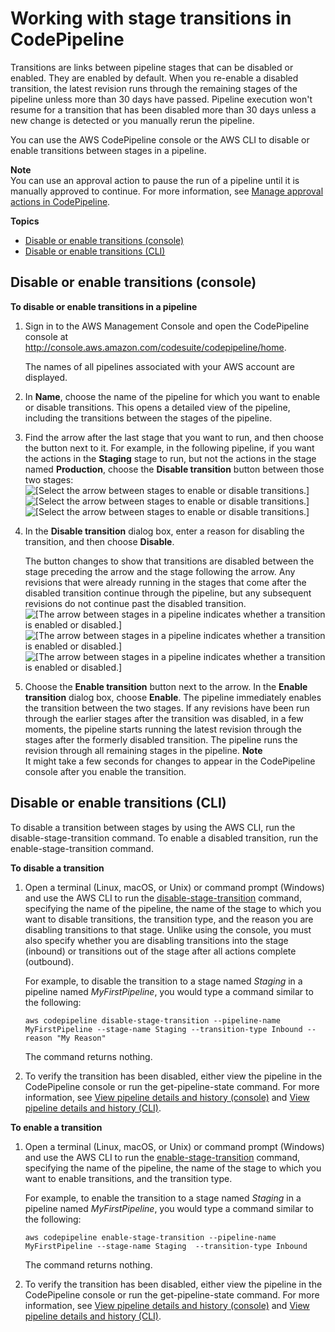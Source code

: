 # Working with stage transitions in CodePipeline<a name="transitions"></a>

Transitions are links between pipeline stages that can be disabled or enabled\. They are enabled by default\. When you re\-enable a disabled transition, the latest revision runs through the remaining stages of the pipeline unless more than 30 days have passed\. Pipeline execution won't resume for a transition that has been disabled more than 30 days unless a new change is detected or you manually rerun the pipeline\.

You can use the AWS CodePipeline console or the AWS CLI to disable or enable transitions between stages in a pipeline\.

**Note**  
You can use an approval action to pause the run of a pipeline until it is manually approved to continue\. For more information, see [Manage approval actions in CodePipeline](approvals.md)\. 

**Topics**
+ [Disable or enable transitions \(console\)](#transitions-disable-enable-console)
+ [Disable or enable transitions \(CLI\)](#transitions-disable-enable-cli)

## Disable or enable transitions \(console\)<a name="transitions-disable-enable-console"></a>

**To disable or enable transitions in a pipeline**

1. Sign in to the AWS Management Console and open the CodePipeline console at [http://console\.aws\.amazon\.com/codesuite/codepipeline/home](http://console.aws.amazon.com/codesuite/codepipeline/home)\.

   The names of all pipelines associated with your AWS account are displayed\.

1.  In **Name**, choose the name of the pipeline for which you want to enable or disable transitions\. This opens a detailed view of the pipeline, including the transitions between the stages of the pipeline\.

1. Find the arrow after the last stage that you want to run, and then choose the button next to it\. For example, in the following pipeline, if you want the actions in the **Staging** stage to run, but not the actions in the stage named **Production**, choose the **Disable transition** button between those two stages:  
![\[Select the arrow between stages to enable or disable transitions.\]](http://docs.aws.amazon.com/codepipeline/latest/userguide/images/codepipeline-enabled-transition-pol.png)![\[Select the arrow between stages to enable or disable transitions.\]](http://docs.aws.amazon.com/codepipeline/latest/userguide/)![\[Select the arrow between stages to enable or disable transitions.\]](http://docs.aws.amazon.com/codepipeline/latest/userguide/)

1. In the **Disable transition** dialog box, enter a reason for disabling the transition, and then choose **Disable**\.

   The button changes to show that transitions are disabled between the stage preceding the arrow and the stage following the arrow\. Any revisions that were already running in the stages that come after the disabled transition continue through the pipeline, but any subsequent revisions do not continue past the disabled transition\.   
![\[The arrow between stages in a pipeline indicates whether a transition is enabled or disabled.\]](http://docs.aws.amazon.com/codepipeline/latest/userguide/images/codepipeline-disabled-transition3-pol.png)![\[The arrow between stages in a pipeline indicates whether a transition is enabled or disabled.\]](http://docs.aws.amazon.com/codepipeline/latest/userguide/)![\[The arrow between stages in a pipeline indicates whether a transition is enabled or disabled.\]](http://docs.aws.amazon.com/codepipeline/latest/userguide/)

1. Choose the **Enable transition** button next to the arrow\. In the **Enable transition** dialog box, choose **Enable**\. The pipeline immediately enables the transition between the two stages\. If any revisions have been run through the earlier stages after the transition was disabled, in a few moments, the pipeline starts running the latest revision through the stages after the formerly disabled transition\. The pipeline runs the revision through all remaining stages in the pipeline\.
**Note**  
It might take a few seconds for changes to appear in the CodePipeline console after you enable the transition\.

## Disable or enable transitions \(CLI\)<a name="transitions-disable-enable-cli"></a>

To disable a transition between stages by using the AWS CLI, run the disable\-stage\-transition command\. To enable a disabled transition, run the enable\-stage\-transition command\. 

**To disable a transition**

1. Open a terminal \(Linux, macOS, or Unix\) or command prompt \(Windows\) and use the AWS CLI to run the [disable\-stage\-transition](http://docs.aws.amazon.com/cli/latest/reference/codepipeline/disable-stage-transition.html) command, specifying the name of the pipeline, the name of the stage to which you want to disable transitions, the transition type, and the reason you are disabling transitions to that stage\. Unlike using the console, you must also specify whether you are disabling transitions into the stage \(inbound\) or transitions out of the stage after all actions complete \(outbound\)\. 

   For example, to disable the transition to a stage named *Staging* in a pipeline named *MyFirstPipeline*, you would type a command similar to the following:

   ```
   aws codepipeline disable-stage-transition --pipeline-name MyFirstPipeline --stage-name Staging --transition-type Inbound --reason "My Reason"
   ```

   The command returns nothing\.

1. To verify the transition has been disabled, either view the pipeline in the CodePipeline console or run the get\-pipeline\-state command\. For more information, see [View pipeline details and history \(console\)](pipelines-view-console.md) and [View pipeline details and history \(CLI\)](pipelines-view-cli.md)\.

**To enable a transition**

1. Open a terminal \(Linux, macOS, or Unix\) or command prompt \(Windows\) and use the AWS CLI to run the [enable\-stage\-transition](http://docs.aws.amazon.com/cli/latest/reference/codepipeline/enable-stage-transition.html) command, specifying the name of the pipeline, the name of the stage to which you want to enable transitions, and the transition type\.

   For example, to enable the transition to a stage named *Staging* in a pipeline named *MyFirstPipeline*, you would type a command similar to the following:

   ```
   aws codepipeline enable-stage-transition --pipeline-name MyFirstPipeline --stage-name Staging  --transition-type Inbound
   ```

   The command returns nothing\.

1. To verify the transition has been disabled, either view the pipeline in the CodePipeline console or run the get\-pipeline\-state command\. For more information, see [View pipeline details and history \(console\)](pipelines-view-console.md) and [View pipeline details and history \(CLI\)](pipelines-view-cli.md)\.